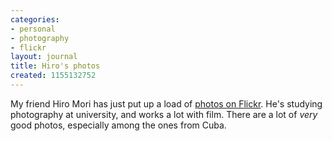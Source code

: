 ```yaml
---
categories:
- personal
- photography
- flickr
layout: journal
title: Hiro's photos
created: 1155132752
---
```

My friend Hiro Mori has just put up a load of <a href="http://www.flickr.com/photos/hiroyukimori">photos on Flickr</a>. He's studying photography at university, and works a lot with film. There are a lot of <em>very</em> good photos, especially among the ones from Cuba.

